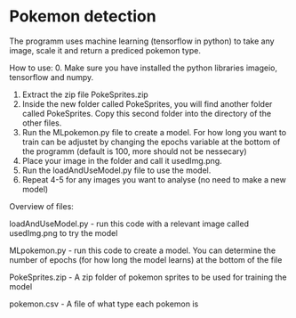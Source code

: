 # Pokemon detection
The programm uses machine learning (tensorflow in python) to take any image, scale it and return a prediced pokemon type. 

How to use:
0. Make sure you have installed the python libraries imageio, tensorflow and numpy.
1. Extract the zip file PokeSprites.zip
2. Inside the new folder called PokeSprites, you will find another folder called PokeSprites. Copy this second folder into the directory of the other files. 
3. Run the MLpokemon.py file to create a model. For how long you want to train can be adjustet by changing the epochs variable at the bottom of the programm (default is 100, more should not be nessecary)
4. Place your image in the folder and call it usedImg.png.
5. Run the loadAndUseModel.py file to use the model. 
6. Repeat 4-5 for any images you want to analyse (no need to make a new model)


Overview of files:

loadAndUseModel.py - run this code with a relevant image called usedImg.png to try the model

MLpokemon.py - run this code to create a model. You can determine the number of epochs (for how long the model learns) at the bottom of the file

PokeSprites.zip - A zip folder of pokemon sprites to be used for training the model

pokemon.csv - A file of what type each pokemon is
